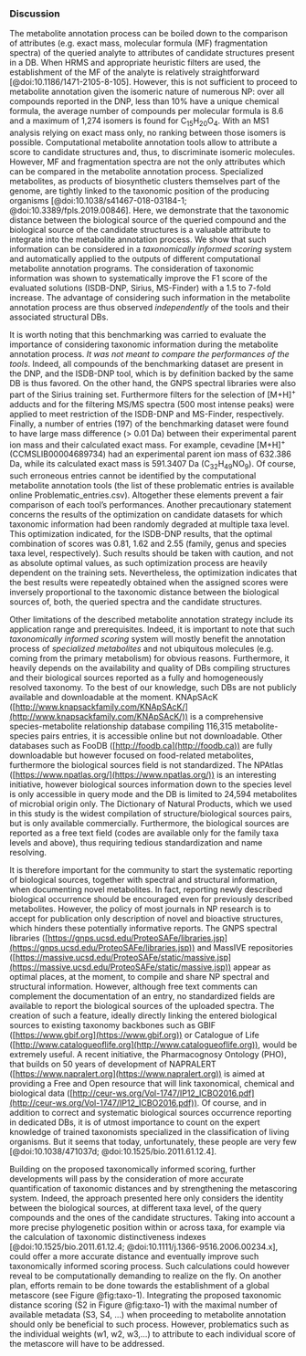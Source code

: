### Discussion

The metabolite annotation process can be boiled down to the comparison of attributes (e.g. exact mass, molecular formula (MF) fragmentation spectra) of the queried analyte to attributes of candidate structures present in a DB.
When HRMS and appropriate heuristic filters are used, the establishment of the MF of the analyte is relatively straightforward [@doi:10.1186/1471-2105-8-105].
However, this is not sufficient to proceed to metabolite annotation given the isomeric nature of numerous NP: over all compounds reported in the DNP, less than 10% have a unique chemical formula, the average number of compounds per molecular formula is 8.6 and a maximum of 1,274 isomers is found for C<sub>15</sub>H<sub>20</sub>O<sub>4</sub>.
With an MS1 analysis relying on exact mass only, no ranking between those isomers is possible.
Computational metabolite annotation tools allow to attribute a score to candidate structures and, thus, to discriminate isomeric molecules.
However, MF and fragmentation spectra are not the only attributes which can be compared in the metabolite annotation process.
Specialized metabolites, as products of biosynthetic clusters themselves part of the genome, are tightly linked to the taxonomic position of the producing organisms [@doi:10.1038/s41467-018-03184-1; @doi:10.3389/fpls.2019.00846].
Here, we demonstrate that the taxonomic distance between the biological source of the queried compound and the biological source of the candidate structures is a valuable attribute to integrate into the metabolite annotation process.
We show that such information can be considered in a *taxonomically informed scoring* system and automatically applied to the outputs of different computational metabolite annotation programs.
The consideration of taxonomic information was shown to systematically improve the F1 score of the evaluated solutions (ISDB-DNP, Sirius, MS-Finder) with a 1.5 to 7-fold increase.
The advantage of considering such information in the metabolite annotation process are thus observed *independently* of the tools and their associated structural DBs.

It is worth noting that this benchmarking was carried to evaluate the importance of considering taxonomic information during the metabolite annotation process.
*It was not meant to compare the performances of the tools*.
Indeed, all compounds of the benchmarking dataset are present in the DNP, and the ISDB-DNP tool, which is by definition backed by the same DB is thus favored.
On the other hand, the GNPS spectral libraries were also part of the Sirius training set.
Furthermore filters for the selection of [M+H]<sup>+</sup> adducts and for the filtering MS/MS spectra (500 most intense peaks) were applied to meet restriction of the ISDB-DNP and MS-Finder, respectively.
Finally, a number of entries (197) of the benchmarking dataset were found to have large mass difference (> 0.01 Da) between their experimental parent ion mass and their calculated exact mass. For example, cevadine [M+H]<sup>+</sup> (CCMSLIB00004689734) had an experimental parent ion mass of 632.386 Da, while its calculated exact mass is 591.3407 Da (C<sub>32</sub>H<sub>49</sub>NO<sub>9</sub>).
Of course, such erroneous entries cannot be identified by the computational metabolite annotation tools (the list of these problematic entries is available online Problematic_entries.csv).
Altogether these elements prevent a fair comparison of each tool’s performances.
Another precautionary statement concerns the results of the optimization on candidate datasets for which taxonomic information had been randomly degraded at multiple taxa level.
This optimization indicated, for the ISDB-DNP results, that the optimal combination of scores was 0.81, 1.62 and 2.55 (family, genus and species taxa level, respectively).
Such results should be taken with caution, and not as absolute optimal values, as such optimization process are heavily dependent on the training sets.
Nevertheless, the optimization indicates that the best results were repeatedly obtained when the assigned scores were inversely proportional to the taxonomic distance between the biological sources of, both, the queried spectra and the candidate structures.

Other limitations of the described metabolite annotation strategy include its application range and prerequisites.
Indeed, it is important to note that such *taxonomically informed scoring* system will mostly benefit the annotation process of *specialized metabolites* and not ubiquitous molecules (e.g. coming from the primary metabolism) for obvious reasons.
Furthermore, it heavily depends on the availability and quality of DBs compiling structures and their biological sources reported as a fully and homogeneously resolved taxonomy.
To the best of our knowledge, such DBs are not publicly available and downloadable at the moment.
KNApSAcK ([http://www.knapsackfamily.com/KNApSAcK/](http://www.knapsackfamily.com/KNApSAcK/)) is a comprehensive species-metabolite relationship database compiling 116,315 metabolite-species pairs entries, it is accessible online but not downloadable.
Other databases such as FooDB ([http://foodb.ca](http://foodb.ca)) are fully downloadable but however focused on food-related metabolites, furthermore the biological sources field is not standardized.
The NPAtlas ([https://www.npatlas.org/](https://www.npatlas.org/)) is an interesting initiative, however biological sources information down to the species level is only accessible in query mode and the DB is limited to 24,594 metabolites of microbial origin only.
The Dictionary of Natural Products, which we used in this study is the widest compilation of structure/biological sources pairs, but is only available commercially.
Furthermore, the biological sources are reported as a free text field (codes are available only for the family taxa levels and above), thus requiring tedious standardization and name resolving.

It is therefore important for the community to start the systematic reporting of biological sources, together with spectral and structural information, when documenting novel metabolites.
In fact, reporting newly described biological occurrence should be encouraged even for previously described metabolites.
However, the policy of most journals in NP research is to accept for publication only description of novel and bioactive structures, which hinders these potentially informative reports.
The GNPS spectral libraries ([https://gnps.ucsd.edu/ProteoSAFe/libraries.jsp](https://gnps.ucsd.edu/ProteoSAFe/libraries.jsp)) and MassIVE repositories ([https://massive.ucsd.edu/ProteoSAFe/static/massive.jsp](https://massive.ucsd.edu/ProteoSAFe/static/massive.jsp)) appear as optimal places, at the moment, to compile and share NP spectral and structural information.
However, although free text comments can complement the documentation of an entry, no standardized fields are available to report the biological sources of the uploaded spectra.
The creation of such a feature, ideally directly linking the entered biological sources to existing taxonomy backbones such as GBIF ([https://www.gbif.org](https://www.gbif.org)) or Catalogue of Life ([http://www.catalogueoflife.org](http://www.catalogueoflife.org)), would be extremely useful.
A recent initiative, the Pharmacognosy Ontology (PHO), that builds on 50 years of development of NAPRALERT ([https://www.napralert.org](https://www.napralert.org)) is aimed at providing a Free and Open resource that will link taxonomical, chemical and biological data ([http://ceur-ws.org/Vol-1747/IP12_ICBO2016.pdf](http://ceur-ws.org/Vol-1747/IP12_ICBO2016.pdf)).
Of course, and in addition to correct and systematic biological sources occurrence reporting in dedicated DBs, it is of utmost importance to count on the expert knowledge of trained taxonomists specialized in the classification of living organisms.
But it seems that today, unfortunately, these people are very few [@doi:10.1038/471037d; @doi:10.1525/bio.2011.61.12.4].

Building on the proposed taxonomically informed scoring, further developments will pass by the consideration of more accurate quantification of taxonomic distances and by strengthening the metascoring system.
Indeed, the approach presented here only considers the identity between the biological sources, at different taxa level, of the query compounds and the ones of the candidate structures.
Taking into account a more precise phylogenetic position within or across taxa, for example via the calculation of taxonomic distinctiveness indexes [@doi:10.1525/bio.2011.61.12.4; @doi:10.1111/j.1366-9516.2006.00234.x], could offer a more accurate distance and eventually improve such taxonomically informed scoring process.
Such calculations could however reveal to be computationally demanding to realize on the fly.
On another plan, efforts remain to be done towards the establishment of a global metascore (see Figure @fig:taxo-1).
Integrating the proposed taxonomic distance scoring (S2 in Figure @fig:taxo-1) with the maximal number of available metadata (S3, S4, …) when proceeding to metabolite annotation should only be beneficial to such process.
However, problematics such as the individual weights (w1, w2, w3,…) to attribute to each individual score of the metascore will have to be addressed.

